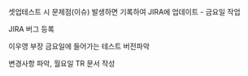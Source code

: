 셋업테스트 시 문제점(이슈) 발생하면 기록하여 JIRA에 업데이트 - 금요일 작업

JIRA 버그 등록

이우영 부장
금요일에 들어가는 테스트 버전파악

변경사항 파악, 월요일 TR 문서 작성